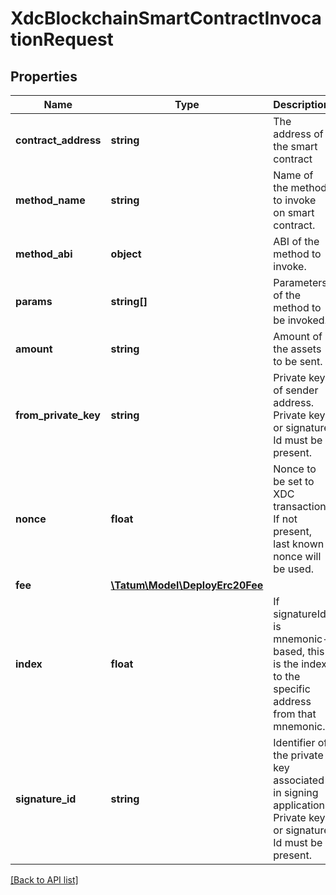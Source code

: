 # XdcBlockchainSmartContractInvocationRequest

## Properties

Name | Type | Description | Notes
------------ | ------------- | ------------- | -------------
**contract_address** | **string** | The address of the smart contract |
**method_name** | **string** | Name of the method to invoke on smart contract. |
**method_abi** | **object** | ABI of the method to invoke. |
**params** | **string[]** | Parameters of the method to be invoked. |
**amount** | **string** | Amount of the assets to be sent. | [optional]
**from_private_key** | **string** | Private key of sender address. Private key, or signature Id must be present. |
**nonce** | **float** | Nonce to be set to XDC transaction. If not present, last known nonce will be used. | [optional]
**fee** | [**\Tatum\Model\DeployErc20Fee**](DeployErc20Fee.md) |  | [optional]
**index** | **float** | If signatureId is mnemonic-based, this is the index to the specific address from that mnemonic. | [optional]
**signature_id** | **string** | Identifier of the private key associated in signing application. Private key, or signature Id must be present. |

[[Back to API list]](../../README.md#api-endpoints)

